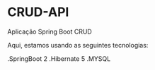 # CRUD-API
Aplicação Spring Boot CRUD

Aqui, estamos usando as seguintes tecnologias:

  .SpringBoot 2
  .Hibernate 5
  .MYSQL
